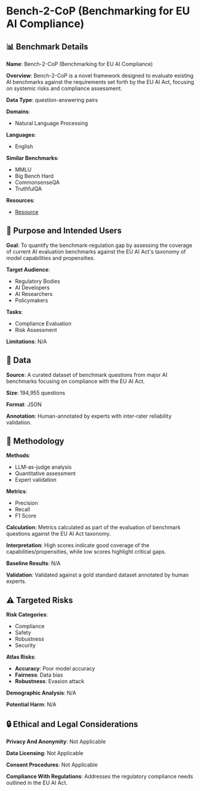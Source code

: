 # Bench-2-CoP (Benchmarking for EU AI Compliance)

## 📊 Benchmark Details

**Name**: Bench-2-CoP (Benchmarking for EU AI Compliance)

**Overview**: Bench-2-CoP is a novel framework designed to evaluate existing AI benchmarks against the requirements set forth by the EU AI Act, focusing on systemic risks and compliance assessment.

**Data Type**: question-answering pairs

**Domains**:
- Natural Language Processing

**Languages**:
- English

**Similar Benchmarks**:
- MMLU
- Big Bench Hard
- CommonsenseQA
- TruthfulQA

**Resources**:
- [Resource](https://arxiv.org/abs/2508.05464)

## 🎯 Purpose and Intended Users

**Goal**: To quantify the benchmark-regulation gap by assessing the coverage of current AI evaluation benchmarks against the EU AI Act's taxonomy of model capabilities and propensities.

**Target Audience**:
- Regulatory Bodies
- AI Developers
- AI Researchers
- Policymakers

**Tasks**:
- Compliance Evaluation
- Risk Assessment

**Limitations**: N/A

## 💾 Data

**Source**: A curated dataset of benchmark questions from major AI benchmarks focusing on compliance with the EU AI Act.

**Size**: 194,955 questions

**Format**: JSON

**Annotation**: Human-annotated by experts with inter-rater reliability validation.

## 🔬 Methodology

**Methods**:
- LLM-as-judge analysis
- Quantitative assessment
- Expert validation

**Metrics**:
- Precision
- Recall
- F1 Score

**Calculation**: Metrics calculated as part of the evaluation of benchmark questions against the EU AI Act taxonomy.

**Interpretation**: High scores indicate good coverage of the capabilities/propensities, while low scores highlight critical gaps.

**Baseline Results**: N/A

**Validation**: Validated against a gold standard dataset annotated by human experts.

## ⚠️ Targeted Risks

**Risk Categories**:
- Compliance
- Safety
- Robustness
- Security

**Atlas Risks**:
- **Accuracy**: Poor model accuracy
- **Fairness**: Data bias
- **Robustness**: Evasion attack

**Demographic Analysis**: N/A

**Potential Harm**: N/A

## 🔒 Ethical and Legal Considerations

**Privacy And Anonymity**: Not Applicable

**Data Licensing**: Not Applicable

**Consent Procedures**: Not Applicable

**Compliance With Regulations**: Addresses the regulatory compliance needs outlined in the EU AI Act.
